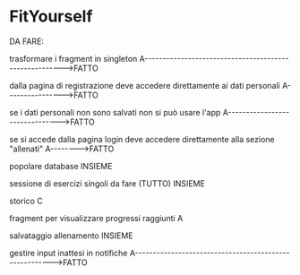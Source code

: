 # FitYourself

DA FARE:
  
  trasformare i fragment in singleton A------------------------------------------------------->FATTO
  
  dalla pagina di registrazione deve accedere direttamente ai dati personali A---------------->FATTO
  
  se i dati personali non sono salvati non si può usare l'app A------------------------------->FATTO
  
  se si accede dalla pagina login deve accedere direttamente alla sezione "allenati" A-------->FATTO
  
  popolare database INSIEME
  
  sessione di esercizi singoli da fare (TUTTO) INSIEME
  
  storico C
  
  fragment per visualizzare progressi raggiunti A
  
  salvataggio allenamento INSIEME
  
  gestire input inattesi in notifiche A------------------------------------------------------->FATTO
